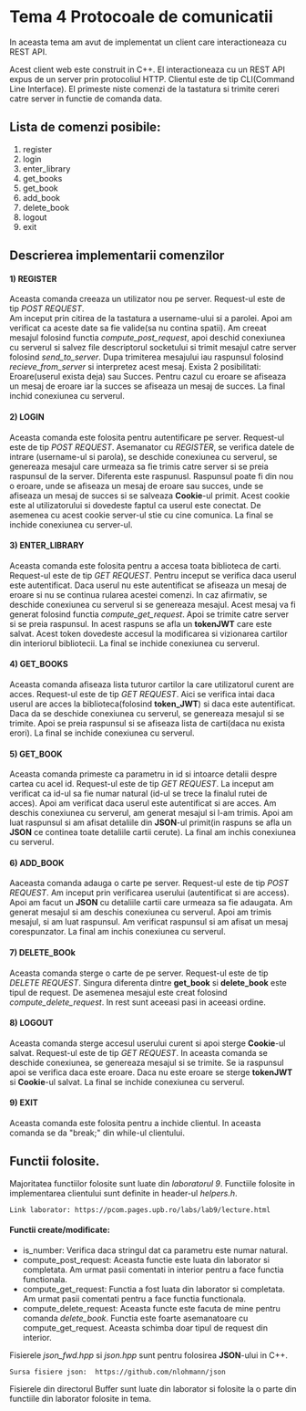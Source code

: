 
# Tema 4 Protocoale de comunicatii
In aceasta tema am avut de implementat un client care interactioneaza cu REST API. 

Acest client web este construit in C++. El interactioneaza cu un REST API expus de un server prin protocoliul HTTP. 
Clientul este de tip CLI(Command Line Interface). El primeste niste comenzi de la tastatura si trimite cereri catre server in functie de comanda data.

## Lista de comenzi posibile:
1) register
2) login
3) enter_library
4) get_books
5) get_book
6) add_book
7) delete_book
8) logout
9) exit

## Descrierea implementarii comenzilor
#### 1) REGISTER  

Aceasta comanda creeaza un utilizator nou pe server. Request-ul este de tip *POST REQUEST*.  
Am inceput prin citirea de la tastatura a username-ului si a parolei. Apoi am verificat ca aceste date sa fie valide(sa nu contina spatii).
Am creeat mesajul folosind functia *compute_post_request*, apoi deschid conexiunea cu serverul si salvez file descriptorul socketului 
si trimit mesajul catre server folosind *send_to_server*. Dupa trimiterea mesajului iau raspunsul folosind *recieve_from_server* si interpretez acest mesaj.
Exista 2 posibilitati: Eroare(userul exista deja) sau Succes. Pentru cazul cu eroare se afiseaza un mesaj de eroare iar la succes se afiseaza un mesaj de succes.
La final inchid conexiunea cu serverul. 

#### 2) LOGIN

Aceasta comanda este folosita pentru autentificare pe server. Request-ul este de tip *POST REQUEST*.
Asemanator cu *REGISTER*, se verifica datele de intrare (username-ul si parola), se deschide conexiunea cu serverul, se genereaza mesajul
care urmeaza sa fie trimis catre server si se preia raspunsul de la server. Diferenta este raspunusl. Raspunsul poate fi din nou o eroare,
unde se afiseaza un mesaj de eroare sau succes, unde se afiseaza un mesaj de succes si se salveaza **Cookie**-ul primit. Acest cookie este
al utilizatorului si dovedeste faptul ca userul este conectat. De asemenea cu acest cookie server-ul stie cu cine comunica. La final se 
inchide conexiunea cu server-ul.

#### 3) ENTER_LIBRARY

Aceasta comanda este folosita pentru a accesa toata biblioteca de carti. Request-ul este de tip *GET REQUEST*.
Pentru inceput se verifica daca userul este autentificat. Daca userul nu este autentificat se afiseaza un mesaj de eroare si nu se continua rularea
acestei comenzi. In caz afirmativ, se deschide conexiunea cu serverul si se genereaza mesajul. Acest mesaj va fi generat folosind functia
*compute_get_request*. Apoi se trimite catre server si se preia raspunsul. In acest raspuns se afla un **tokenJWT** care este salvat. Acest
token dovedeste accesul la modificarea si vizionarea cartilor din interiorul bibliotecii. La final se inchide conexiunea cu serverul.

#### 4) GET_BOOKS

Aceasta comanda afiseaza lista tuturor cartilor la care utilizatorul curent are acces. Request-ul este de tip *GET REQUEST*.
Aici se verifica intai daca userul are acces la biblioteca(folosind **token_JWT**) si daca este autentificat. Daca da se deschide conexiunea
cu serverul, se genereaza mesajul si se trimite. Apoi se preia raspunsul si se afiseaza lista de carti(daca nu exista erori). La final se inchide conexiunea cu serverul.

#### 5) GET_BOOK

Aceasta comanda primeste ca parametru in id si intoarce detalii despre cartea cu acel id. Request-ul este de tip *GET REQUEST*.
La inceput am verificat ca id-ul sa fie numar natural (id-ul se trece la finalul rutei de acces). Apoi am verificat daca userul
 este autentificat si are acces. Am deschis conexiunea cu serverul, am generat mesajul si l-am trimis. Apoi am luat raspunsul 
 si am afisat detaliile din **JSON**-ul primit(in raspuns se afla un **JSON** ce continea toate detaliile cartii cerute).
La final am inchis conexiunea cu serverul.

#### 6) ADD_BOOK

Aaceasta comanda adauga o carte pe server. Request-ul este de tip *POST REQUEST*.
Am inceput prin verificarea userului (autentificat si are access). Apoi am facut un **JSON** cu detaliile cartii care urmeaza sa fie adaugata.
Am generat mesajul si am deschis conexiunea cu serverul. Apoi am trimis mesajul, si am luat raspunsul. Am verificat raspunsul si am afisat un mesaj corespunzator.
La final am inchis conexiunea cu serverul.

#### 7) DELETE_BOOk

Aceasta comanda sterge o carte de pe server. Request-ul este de tip *DELETE REQUEST*.
Singura diferenta dintre **get_book** si **delete_book** este tipul de request. De asemenea mesajul este creat folosind
*compute_delete_request*. In rest sunt aceeasi pasi in aceeasi ordine.

#### 8) LOGOUT

Aceasta comanda sterge accesul userului curent si apoi sterge **Cookie**-ul salvat. Request-ul este de tip *GET REQUEST*.
In aceasta comanda se deschide conexiunea, se genereaza mesajul si se trimite. Se ia raspunsul apoi se verifica daca este eroare. Daca nu este
eroare se sterge **tokenJWT** si **Cookie**-ul salvat. La final se inchide conexiunea cu serverul.

#### 9) EXIT
Aceasta comanda este folosita pentru a inchide clientul. In aceasta comanda se da "break;" din while-ul clientului.

## Functii folosite.

Majoritatea functiilor folosite sunt luate din *laboratorul 9*. Functiile folosite in implementarea clientului sunt definite in header-ul
*helpers.h*.  

    Link laborator: https://pcom.pages.upb.ro/labs/lab9/lecture.html

#### Functii create/modificate:
- is_number: Verifica daca stringul dat ca parametru este numar natural.
- compute_post_request: Aceasta functie este luata din laborator si completata. Am urmat pasii comentati in interior pentru a face functia functionala.
- compute_get_request: Functia a fost luata din laborator si completata. Am urmat pasii comentati pentru a face functia functionala.
- compute_delete_request: Aceasta functe este facuta de mine pentru comanda *delete_book*. Functia este foarte asemanatoare cu compute_get_request. Aceasta schimba doar tipul de request din interior.

Fisierele *json_fwd.hpp* si *json.hpp* sunt pentru folosirea **JSON**-ului in C++.

    Sursa fisiere json:  https://github.com/nlohmann/json

Fisierele din directorul Buffer sunt luate din laborator si folosite la o parte din functiile din laborator folosite in tema.
